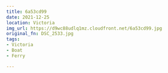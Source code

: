 ```yaml
---
title: 6a53cd99
date: 2021-12-25
location: Victoria
img_url: https://d9wc88udlq1mz.cloudfront.net/6a53cd99.jpg
original_fn: DSC_2533.jpg
tags:
- Victoria
- Boat
- Ferry

---
```

